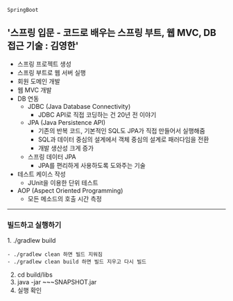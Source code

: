 `SpringBoot`  
<h2>'스프링 입문 - 코드로 배우는 스프링 부트, 웹 MVC, DB 접근 기술 : 김영한'</h2>

- 스프링 프로젝트 생성
- 스프링 부트로 웹 서버 실행
- 회원 도메인 개발
- 웹 MVC 개발
- DB 연동
    - JDBC (Java Database Connectivity)
        - JDBC API로 직접 코딩하는 건 20년 전 이야기
    - JPA (Java Persistence API)
        - 기존의 반복 코드, 기본적인 SQL도 JPA가 직접 만들어서 실행해줌
        - SQL과 데이터 중심의 설계에서 객체 중심의 설계로 패러다임을 전환
        - 개발 생산성 크게 증가
    - 스프링 데이터 JPA
        - JPA를 편리하게 사용하도록 도와주는 기술
- 테스트 케이스 작성
    - JUnit을 이용한 단위 테스트
- AOP (Aspect Oriented Programming)
  - 모든 메소드의 호출 시간 측정

---
<h3>빌드하고 실행하기</h3>
1. ./gradlew build

    - ./gradlew clean 하면 빌드 지워짐
    - ./gradlew clean build 하면 빌드 지우고 다시 빌드
    
2. cd build/libs<br>
3. java -jar ~~~SNAPSHOT.jar<br>
4. 실행 확인
